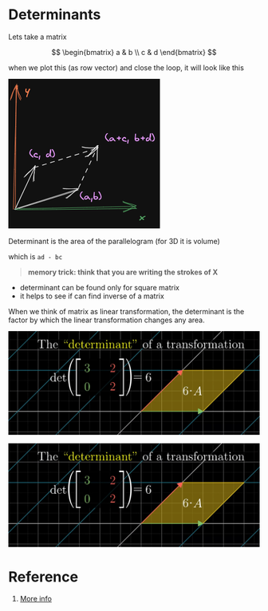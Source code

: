 # Determinants

Lets take a matrix

$$
\begin{bmatrix}
a & b \\
c & d
\end{bmatrix}
$$

when we plot this (as row vector) and close the loop, it will look like this

![image matrix plotter as vector](./img/006_determinant.excalidraw.png)

Determinant is the area of the parallelogram (for 3D it is volume)

which is `ad - bc` 

> **memory trick: think that you are writing the strokes of X**

* determinant can be found only for square matrix
* it helps to see if can find inverse of a matrix


When we think of matrix as linear transformation, the determinant is the factor by which the linear transformation changes any area. 

![](img/006.Determinants-09154946.png)

![](img/006.Determinants-0902155044.png)
# Reference
1. [More info](https://www.mathsisfun.com/algebra/matrix-determinant.html)
